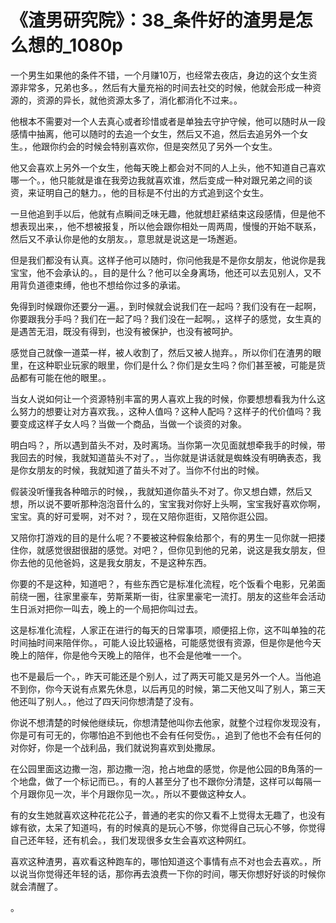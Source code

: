# 《渣男研究院》：38_条件好的渣男是怎么想的_1080p

一个男生如果他的条件不错，一个月赚10万，也经常去夜店，身边的这个女生资源非常多，兄弟也多。，然后有大量充裕的时间去社交的时候，他就会形成一种资源的，资源的异长，就他资源太多了，消化都消化不过来。。

他根本不需要对一个人去真心或者珍惜或者是单独去守护守候，他可以随时从一段感情中抽离，他可以随时的去追一个女生，然后又不追，然后去追另外一个女生。，他跟你约会的时候会特别喜欢你，但是突然见了另外一个女生。

他又会喜欢上另外一个女生，他每天晚上都会对不同的人上头，他不知道自己喜欢哪一个。，他只能就是谁在我旁边我就喜欢谁，然后变成一种对跟兄弟之间的谈资，来证明自己的魅力。，他的目标是不付出的方式追到这个女生。

一旦他追到手以后，他就有点瞬间乏味无趣，他就想赶紧结束这段感情，但是他不想表现出来，，他不想被报复，所以他会跟你相处一周两周，慢慢的开始不联系，然后又不承认你是他的女朋友。，意思就是说这是一场邂逅。

但是我们都没有认真。这样子他可以随时，你问他我是不是你女朋友，他说你是我宝宝，他不会承认的。，目的是什么？他可以全身离场，他还可以去见别人，又不用背负道德束缚，他也不想给你过多的承诺。

免得到时候跟你还要分一遍。，到时候就会说我们在一起吗？我们没有在一起啊，你要跟我分手吗？我们在一起了吗？我们没在一起啊。，这样子的感觉，女生真的是遇苦无泪，既没有得到，也没有被保护，也没有被呵护。

感觉自己就像一道菜一样，被人收割了，然后又被人抛弃。，所以你们在渣男的眼里，在这种职业玩家的眼里，你们是什么？你们是女生吗？你们甚至被，可能是货品都有可能在他的眼里。。

当女人说如何让一个资源特别丰富的男人喜欢上我的时候，你要想想看我为什么这么努力的想要让对方喜欢我。，这种人值吗？这种人配吗？这样子的代价值吗？我要变成这样子女人吗？当做一个商品，当做一个谈资的对象。

明白吗？，所以遇到苗头不对，及时离场。当你第一次见面就想牵我手的时候，带我回去的时候，我就知道苗头不对了。，当你就是讲话就是蜘蛛没有明确表态，我是你女朋友的时候，我就知道了苗头不对了。当你不付出的时候。

假装没听懂我各种暗示的时候，，我就知道你苗头不对了。你又想白嫖，然后又想，所以说不要听那种泡泡音什么的，宝宝我对你好上头啊，宝宝我好喜欢你啊，宝宝。真的好可爱啊，对不对？，现在又陪你逛街，又陪你逛公园。

又陪你打游戏的目的是什么呢？不要被这种假象给那个，有的男生一见你就一把搂住你，就感觉很甜很甜的感觉。对吧？，但你见到他的兄弟，说这是我女朋友，但你去他的见他爸妈，这是我女朋友，不是这种东西。

你要的不是这种，知道吧？，有些东西它是标准化流程，吃个饭看个电影，兄弟面前绕一圈，往家里豪车，劳斯莱斯一街，往家里豪宅一流打。朋友的这些年会活动生日派对把你一叫去，晚上的一个局把你叫过去。

这是标准化流程，人家正在进行的每天的日常事项，顺便招上你，这不叫单独的花时间抽时间来陪伴你。，可能人设比较逼格，可能感觉很有资源，但是你是他今天晚上的陪伴，你是他今天晚上的陪伴，也不会是他唯一一个。

也不是最后一个。，昨天可能还是个别人，过了两天可能又是另外一个人。当他追不到你，你今天说有点累先休息，以后再见的时候，第二天他又叫了别人，第三天他还叫了别人。，他过了四天问你想清楚了没有。

你说不想清楚的时候他继续玩，你想清楚他叫你去他家，就整个过程你发现没有，你是可有可无的，你哪怕追不到他也不会有任何受伤。，追到了他也不会有任何的对你好，你是一个战利品，我们就说狗喜欢到处撒尿。

在公园里面这边撒一泡，那边撒一泡，抢占地盘的感觉，你是他公园的B角落的一个地盘，做了一个标记而已。，有的人甚至分了也不跟你分清楚，这样可以每隔一个月跟你见一次，半个月跟你见一次。，所以不要做这种女人。

有的女生她就喜欢这种花花公子，普通的老实的你又看不上觉得太无趣了，也没有嫁有欲，太呆了知道吗，有的时候真的是玩心不够，你觉得自己玩心不够，你觉得自己还年轻，还有机会。，我们发现很多女生会喜欢这种网红。

喜欢这种渣男，喜欢看这种跑车的，哪怕知道这个事情有点不对也会去喜欢。，所以说当你觉得还年轻的话，那你再去浪费一下你的时间，哪天你想好好谈的时候你就会清醒了。

。